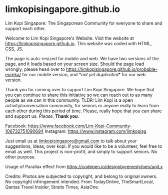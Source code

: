 # limkopisingapore.github.io
Lim Kopi Singapore: The Singaporean Community for everyone to share and support each other.

Welcome to Lim Kopi Singapore's Website.
Visit the website at https://limkopisingapore.github.io.
This website was coded with HTML, CSS, JS.

The page is auto-resized for mobile and web. We have two versions of the page, and it loads based on your screen size. Should the page load wrongly, please head over to https://limkopisingapore.github.io/probable-eureka/ for our mobile version, and \**not yet duplicated*\* for our web version.

Thank you for coming over to support Lim Kopi Singapore. We hope that you can continue to share this initiative so we can reach out to as many people as we can in this community. TLDR: Lim Kopi is a open activity/conversation community, for seniors or anyone really to learn from each other during this period of time. Please, really hope that you can share and support us. *Please.* **Thank you**.

Facebook: https://www.facebook.com/Lim-Kopi-Community-106732751090694
Instagram: https://www.instagram.com/limkopisg

Just email us at limkopisingapore@gmail.com to talk about your suggestions, ideas, over kopi.
If you would like to be a volunteer, feel free to email as well.
This project is non-profit, and simply to support seniors. No other purpose.

Usage of Parallax effect from https://codepen.io/designbyremedy/pen/aqjLx

Credits: Photos are subjected to copyright, and belong to original owners.
No copyright infringement intended.
From TodayOnline, TheSmartLocal, Qantas Travel Insider, Straits Times, AsiaOne.
